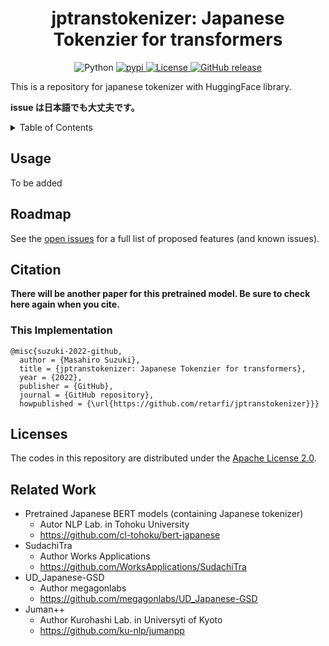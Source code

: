 <div id="top"></div>

<h1 align="center">jptranstokenizer: Japanese Tokenzier for transformers</h1>

<p align="center">
  <img alt="Python" src="https://img.shields.io/badge/python-3.7%20%7C%203.8%20%7C%203.9%20%7C%203.10-blue">
  <a href="https://pypi.python.org/pypi/jptranstokenizer">
    <img alt="pypi" src="https://img.shields.io/pypi/v/jptranstokenizer.svg">
  </a>
  <a href="https://github.com/retarfi/jptranstokenizer#licenses">
    <img alt="License" src="https://img.shields.io/badge/license-Apache--2.0-brightgreen">
  </a>
  <a href="https://github.com/retarfi/jptranstokenizer/releases">
    <img alt="GitHub release" src="https://img.shields.io/github/v/release/retarfi/jptranstokenizer.svg">
  </a>
</p>

This is a repository for japanese tokenizer with HuggingFace library.

**issue は日本語でも大丈夫です。**


<!-- TABLE OF CONTENTS -->
<details>
  <summary>Table of Contents</summary>
  <ol>
    <li>
      <a href="#usage">Usage</a>
    </li>
    <li><a href="#roadmap">Roadmap</a></li>
    <li>
      <a href="#citation">Citation</a>
      <ul>
        <li><a href="#this-implementation">This Implementation</a></li>
      </ul>
    </li>
    <li><a href="#licenses">Licenses</a></li>
    <li><a href="#related-work">Related Work</a></li>
  </ol>
</details>


## Usage

To be added


<!-- ROADMAP -->

## Roadmap


See the [open issues](https://github.com/retarfi/language-pretraining/issues) for a full list of proposed features (and known issues).

## Citation


**There will be another paper for this pretrained model.
Be sure to check here again when you cite.**

### This Implementation

```
@misc{suzuki-2022-github,
  author = {Masahiro Suzuki},
  title = {jptranstokenizer: Japanese Tokenzier for transformers},
  year = {2022},
  publisher = {GitHub},
  journal = {GitHub repository},
  howpublished = {\url{https://github.com/retarfi/jptranstokenizer}}}
```

## Licenses

The codes in this repository are distributed under the [Apache License 2.0](http://www.apache.org/licenses/LICENSE-2.0).


## Related Work
- Pretrained Japanese BERT models (containing Japanese tokenizer)
  - Autor NLP Lab. in Tohoku University
  - https://github.com/cl-tohoku/bert-japanese
- SudachiTra
  - Author Works Applications
  - https://github.com/WorksApplications/SudachiTra
- UD_Japanese-GSD
  - Author megagonlabs
  - https://github.com/megagonlabs/UD_Japanese-GSD
- Juman++
  - Author Kurohashi Lab. in Universyti of Kyoto
  - https://github.com/ku-nlp/jumanpp
